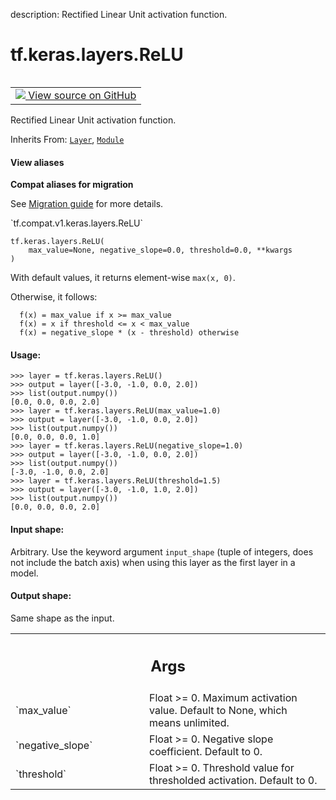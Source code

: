 description: Rectified Linear Unit activation function.

<div itemscope itemtype="http://developers.google.com/ReferenceObject">
<meta itemprop="name" content="tf.keras.layers.ReLU" />
<meta itemprop="path" content="Stable" />
<meta itemprop="property" content="__init__"/>
<meta itemprop="property" content="__new__"/>
</div>

# tf.keras.layers.ReLU

<!-- Insert buttons and diff -->

<table class="tfo-notebook-buttons tfo-api nocontent" align="left">
<td>
  <a target="_blank" href="https://github.com/keras-team/keras/tree/v2.9.0/keras/layers/activation/relu.py#L25-L112">
    <img src="https://www.tensorflow.org/images/GitHub-Mark-32px.png" />
    View source on GitHub
  </a>
</td>
</table>



Rectified Linear Unit activation function.

Inherits From: [`Layer`](../../../tf/keras/layers/Layer.md), [`Module`](../../../tf/Module.md)

<section class="expandable">
  <h4 class="showalways">View aliases</h4>
  <p>
<b>Compat aliases for migration</b>
<p>See
<a href="https://www.tensorflow.org/guide/migrate">Migration guide</a> for
more details.</p>
<p>`tf.compat.v1.keras.layers.ReLU`</p>
</p>
</section>

<pre class="devsite-click-to-copy prettyprint lang-py tfo-signature-link">
<code>tf.keras.layers.ReLU(
    max_value=None, negative_slope=0.0, threshold=0.0, **kwargs
)
</code></pre>



<!-- Placeholder for "Used in" -->

With default values, it returns element-wise `max(x, 0)`.

Otherwise, it follows:

```
  f(x) = max_value if x >= max_value
  f(x) = x if threshold <= x < max_value
  f(x) = negative_slope * (x - threshold) otherwise
```

#### Usage:



```
>>> layer = tf.keras.layers.ReLU()
>>> output = layer([-3.0, -1.0, 0.0, 2.0])
>>> list(output.numpy())
[0.0, 0.0, 0.0, 2.0]
>>> layer = tf.keras.layers.ReLU(max_value=1.0)
>>> output = layer([-3.0, -1.0, 0.0, 2.0])
>>> list(output.numpy())
[0.0, 0.0, 0.0, 1.0]
>>> layer = tf.keras.layers.ReLU(negative_slope=1.0)
>>> output = layer([-3.0, -1.0, 0.0, 2.0])
>>> list(output.numpy())
[-3.0, -1.0, 0.0, 2.0]
>>> layer = tf.keras.layers.ReLU(threshold=1.5)
>>> output = layer([-3.0, -1.0, 1.0, 2.0])
>>> list(output.numpy())
[0.0, 0.0, 0.0, 2.0]
```

#### Input shape:

Arbitrary. Use the keyword argument `input_shape`
(tuple of integers, does not include the batch axis)
when using this layer as the first layer in a model.



#### Output shape:

Same shape as the input.



<!-- Tabular view -->
 <table class="responsive fixed orange">
<colgroup><col width="214px"><col></colgroup>
<tr><th colspan="2"><h2 class="add-link">Args</h2></th></tr>

<tr>
<td>
`max_value`
</td>
<td>
Float >= 0. Maximum activation value. Default to None, which
means unlimited.
</td>
</tr><tr>
<td>
`negative_slope`
</td>
<td>
Float >= 0. Negative slope coefficient. Default to 0.
</td>
</tr><tr>
<td>
`threshold`
</td>
<td>
Float >= 0. Threshold value for thresholded activation. Default
to 0.
</td>
</tr>
</table>



